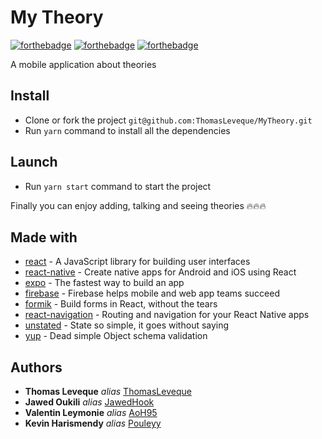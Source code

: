 # My Theory

[![forthebadge](https://forthebadge.com/images/badges/built-with-love.svg)](http://forthebadge.com)  [![forthebadge](https://forthebadge.com/images/badges/made-with-javascript.svg)](http://forthebadge.com) [![forthebadge](https://forthebadge.com/images/badges/built-by-developers.svg)](http://forthebadge.com)

A mobile application about theories

## Install

* Clone or fork the project ``git@github.com:ThomasLeveque/MyTheory.git`` 
* Run ``yarn`` command to install all the dependencies


## Launch

* Run ``yarn start`` command to start the project

Finally you can enjoy adding, talking and seeing theories 🔥🔥🔥

## Made with

* [react](https://reactjs.org) - A JavaScript library for building user interfaces
* [react-native](https://reactnative.dev) - Create native apps for Android and iOS using React
* [expo](https://expo.io) - The fastest way to build an app
* [firebase](https://firebase.google.com) - Firebase helps mobile and web app teams succeed
* [formik](https://formik.org) - Build forms in React, without the tears
* [react-navigation](https://reactnavigation.org) - Routing and navigation for your React Native apps
* [unstated](https://github.com/jamiebuilds/unstated) - State so simple, it goes without saying
* [yup](https://github.com/jquense/yup) - Dead simple Object schema validation

## Authors

* **Thomas Leveque** _alias_ [ThomasLeveque](https://github.com/ThomasLeveque)
* **Jawed Oukili** _alias_ [JawedHook](https://github.com/JawedHook)
* **Valentin Leymonie** _alias_ [AoH95](https://github.com/AoH95)
* **Kevin Harismendy** _alias_ [Pouleyy](https://github.com/Pouleyy)
